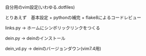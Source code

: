 自分用のvim設定(いわゆる.dotfiles)

とりあえず　基本設定 + pythonの補完 + flake8によるコードレビュー

links.py → ホームにシンボリックリンクをつくる

dein.py → deinのインストール

dein_vd.py → deinのバージョンダウン(vim7.4用)
